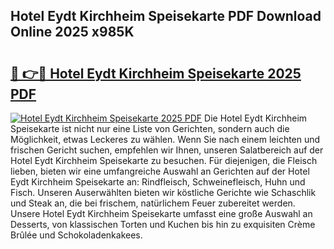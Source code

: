 ## Hotel Eydt Kirchheim Speisekarte PDF Download Online 2025 x985K

# <h2><a href="http://gc7j2bu.nevu.top/?p=Hotel+Eydt+Kirchheim+Speisekarte">🔗 👉🔴 Hotel Eydt Kirchheim Speisekarte 2025 PDF</a></h2>

[![Hotel Eydt Kirchheim Speisekarte 2025 PDF](https://i.imgur.com/dBaPXMq.png)](http://gc7j2bu.nevu.top/?p=Hotel+Eydt+Kirchheim+Speisekarte)
Die Hotel Eydt Kirchheim Speisekarte ist nicht nur eine Liste von Gerichten, sondern auch die Möglichkeit, etwas Leckeres zu wählen. Wenn Sie nach einem leichten und frischen Gericht suchen, empfehlen wir Ihnen, unseren Salatbereich auf der Hotel Eydt Kirchheim Speisekarte zu besuchen. Für diejenigen, die Fleisch lieben, bieten wir eine umfangreiche Auswahl an Gerichten auf der Hotel Eydt Kirchheim Speisekarte an: Rindfleisch, Schweinefleisch, Huhn und Fisch. Unseren Auserwählten bieten wir köstliche Gerichte wie Schaschlik und Steak an, die bei frischem, natürlichem Feuer zubereitet werden. Unsere Hotel Eydt Kirchheim Speisekarte umfasst eine große Auswahl an Desserts, von klassischen Torten und Kuchen bis hin zu exquisiten Crème Brûlée und Schokoladenkakees.
